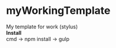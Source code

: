# myWorkingTemplate
My template for work (stylus) <br>
<b>Install</b><br>
cmd -> npm install -> gulp
